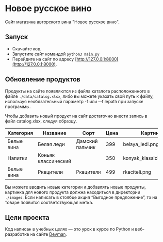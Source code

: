 # Новое русское вино

Сайт магазина авторского вина "Новое русское вино".

## Запуск

- Скачайте код
- Запустите сайт командой `python3 main.py`
- Перейдите на сайт по адресу [http://127.0.0.1:8000](http://127.0.0.1:8000).



## Обновление продуктов

Продукты на сайте появляются из файла каталога расположенного в файле `./data/catalog.xlsx`, либо вы можете указать свой путь к файлу, используя необязательный параметр -f или --filepath при запуске программы. 

Чтобы добавить новый продукт на сайт достаточно внести запись в файл catalog.xlsx, следуя образцу.

| **Категория** | **Название**        | **Сорт**        | **Цена** | **Картинка**             | **Акция**            |
| ------------- | ------------------- | --------------- | -------- | ------------------------ | -------------------- |
| Белые вина    | Белая леди          | Дамский пальчик | 399      | belaya_ledi.png          | Выгодное предложение |
| Напитки       | Коньяк классический |                 | 350      | konyak_klassicheskyi.png |                      |
| Белые вина    | Ркацители           | Ркацители       | 499      | rkaciteli.png            |                      |

Вы можете вводить новые категории и добавлять новые продукты, картинка для нового продукта должна находиться в директории `./images`. Если написать в столбце акция “Выгодное предложение”, то на товаре появится соответствующая метка.

## Цели проекта

Код написан в учебных целях — это урок в курсе по Python и веб-разработке на сайте [Devman](https://dvmn.org).

